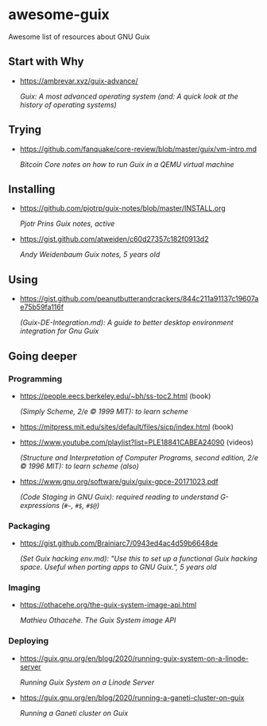 # awesome-guix
Awesome list of resources about GNU Guix

## Start with Why

- <https://ambrevar.xyz/guix-advance/>

  _Guix: A most advanced operating system (and: A quick look at the history of operating systems)_

## Trying

- <https://github.com/fanquake/core-review/blob/master/guix/vm-intro.md>

  _Bitcoin Core notes on how to run Guix in a QEMU virtual machine_

## Installing

- <https://github.com/pjotrp/guix-notes/blob/master/INSTALL.org>
  
  _Pjotr Prins Guix notes, active_

- <https://gist.github.com/atweiden/c60d27357c182f0913d2>
  
  _Andy Weidenbaum Guix notes, 5 years old_

## Using

- <https://gist.github.com/peanutbutterandcrackers/844c211a91137c19607ae75b59fa116f>
  
  _(Guix-DE-Integration.md): A guide to better desktop environment integration for Gnu Guix_

## Going deeper

### Programming

- <https://people.eecs.berkeley.edu/~bh/ss-toc2.html> (book)

  _(Simply Scheme, 2/e © 1999 MIT): to learn scheme_

- <https://mitpress.mit.edu/sites/default/files/sicp/index.html> (book)
- <https://www.youtube.com/playlist?list=PLE18841CABEA24090> (videos)

  _(Structure and Interpretation of Computer Programs, second edition, 2/e © 1996 MIT): to learn scheme (also)_

- <https://www.gnu.org/software/guix/guix-gpce-20171023.pdf>

  _(Code Staging in GNU Guix): required reading to understand G-expressions (`#~`, `#$`, `#$@`)_

### Packaging

- <https://gist.github.com/Brainiarc7/0943ed4ac4d59b6648de>
  
  _(Set Guix hacking env.md): "Use this to set up a functional Guix hacking space. Useful when porting apps to GNU Guix.", 5 years old_

### Imaging

- <https://othacehe.org/the-guix-system-image-api.html>

  _Mathieu Othacehe. The Guix System image API_

### Deploying

- <https://guix.gnu.org/en/blog/2020/running-guix-system-on-a-linode-server>

  _Running Guix System on a Linode Server_

- <https://guix.gnu.org/en/blog/2020/running-a-ganeti-cluster-on-guix>

  _Running a Ganeti cluster on Guix_

